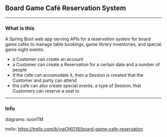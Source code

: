 ## Board Game Café Reservation System
---
### What is this
A Spring Boot web app serving APIs for a reservation system for board game cafés to manage table bookings, game library inventories, and special game night events:
- a Customer can create an account
- a Customer can create a Reservation for a certain date and a number of people
- if the cafe can accomodate it, then a Session is created that the Customer and party can attend
- the cafe can also create special events, a type of Session, that Customers can reserve a seat to

---
### Info
diagrams: soonTM

trello: https://trello.com/b/ywOjKO18/board-game-cafe-reservation
